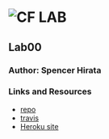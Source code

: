 ![CF](http://i.imgur.com/7v5ASc8.png) LAB
=================================================

## Lab00

### Author: Spencer Hirata

### Links and Resources
* [repo](https://github.com/401-advanced-js/lab-00)
* [travis](https://travis-ci.com/401-advanced-js/lab-00)
* [Heroku site](https://sh401lab00.herokuapp.com/)

